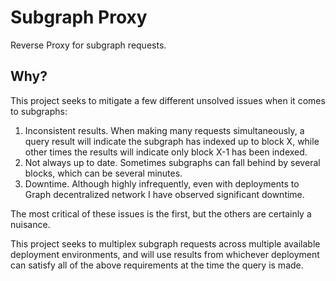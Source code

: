 # Subgraph Proxy

Reverse Proxy for subgraph requests.

## Why?

This project seeks to mitigate a few different unsolved issues when it comes to subgraphs:

1. Inconsistent results. When making many requests simultaneously, a query result will indicate the subgraph has indexed up to block X, while other times the results will indicate only block X-1 has been indexed.
2. Not always up to date. Sometimes subgraphs can fall behind by several blocks, which can be several minutes.
3. Downtime. Although highly infrequently, even with deployments to Graph decentralized network I have observed significant downtime.

The most critical of these issues is the first, but the others are certainly a nuisance.

This project seeks to multiplex subgraph requests across multiple available deployment environments, and will use results from whichever deployment can satisfy all of the above requirements at the time the query is made.
